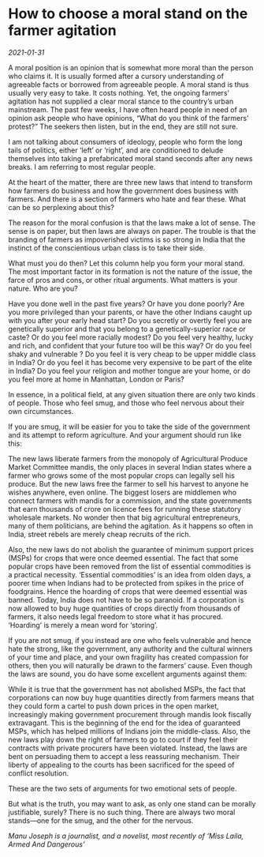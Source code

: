 # How to choose a moral stand on the farmer agitation

*2021-01-31*

A moral position is an opinion that is somewhat more moral than the
person who claims it. It is usually formed after a cursory understanding
of agreeable facts or borrowed from agreeable people. A moral stand is
thus usually very easy to take. It costs nothing. Yet, the ongoing
farmers’ agitation has not supplied a clear moral stance to the
country’s urban mainstream. The past few weeks, I have often heard
people in need of an opinion ask people who have opinions, “What do you
think of the farmers’ protest?” The seekers then listen, but in the end,
they are still not sure.

I am not talking about consumers of ideology, people who form the long
tails of politics, either ‘left’ or ‘right’, and are conditioned to
delude themselves into taking a prefabricated moral stand seconds after
any news breaks. I am referring to most regular people.

At the heart of the matter, there are three new laws that intend to
transform how farmers do business and how the government does business
with farmers. And there is a section of farmers who hate and fear these.
What can be so perplexing about this?

The reason for the moral confusion is that the laws make a lot of sense.
The sense is on paper, but then laws are always on paper. The trouble is
that the branding of farmers as impoverished victims is so strong in
India that the instinct of the conscientious urban class is to take
their side.

What must you do then? Let this column help you form your moral stand.
The most important factor in its formation is not the nature of the
issue, the farce of pros and cons, or other ritual arguments. What
matters is your nature. Who are you?

Have you done well in the past five years? Or have you done poorly? Are
you more privileged than your parents, or have the other Indians caught
up with you after your early head start? Do you secretly or overtly feel
you are genetically superior and that you belong to a
genetically-superior race or caste? Or do you feel more racially modest?
Do you feel very healthy, lucky and rich, and confident that your future
too will be this way? Or do you feel shaky and vulnerable ? Do you feel
it is very cheap to be upper middle class in India? Or do you feel it
has become very expensive to be part of the elite in India? Do you feel
your religion and mother tongue are your home, or do you feel more at
home in Manhattan, London or Paris?

In essence, in a political field, at any given situation there are only
two kinds of people. Those who feel smug, and those who feel nervous
about their own circumstances.

If you are smug, it will be easier for you to take the side of the
government and its attempt to reform agriculture. And your argument
should run like this:

The new laws liberate farmers from the monopoly of Agricultural Produce
Market Committee mandis, the only places in several Indian states where
a farmer who grows some of the most popular crops can legally sell his
produce. But the new laws free the farmer to sell his harvest to anyone
he wishes anywhere, even online. The biggest losers are middlemen who
connect farmers with mandis for a commission, and the state governments
that earn thousands of crore on licence fees for running these statutory
wholesale markets. No wonder then that big agricultural entrepreneurs,
many of them politicians, are behind the agitation. As it happens so
often in India, street rebels are merely cheap recruits of the rich.

Also, the new laws do not abolish the guarantee of minimum support
prices (MSPs) for crops that were once deemed essential. The fact that
some popular crops have been removed from the list of essential
commodities is a practical necessity. ‘Essential commodities’ is an idea
from olden days, a poorer time when Indians had to be protected from
spikes in the price of foodgrains. Hence the hoarding of crops that were
deemed essential was banned. Today, India does not have to be so
paranoid. If a corporation is now allowed to buy huge quantities of
crops directly from thousands of farmers, it also needs legal freedom to
store what it has procured. ‘Hoarding’ is merely a mean word for
‘storing’.

If you are not smug, if you instead are one who feels vulnerable and
hence hate the strong, like the government, any authority and the
cultural winners of your time and place, and your own fragility has
created compassion for others, then you will naturally be drawn to the
farmers’ cause. Even though the laws are sound, you do have some
excellent arguments against them:

While it is true that the government has not abolished MSPs, the fact
that corporations can now buy huge quantities directly from farmers
means that they could form a cartel to push down prices in the open
market, increasingly making government procurement through mandis look
fiscally extravagant. This is the beginning of the end for the idea of
guaranteed MSPs, which has helped millions of Indians join the
middle-class. Also, the new laws play down the right of farmers to go to
court if they feel their contracts with private procurers have been
violated. Instead, the laws are bent on persuading them to accept a less
reassuring mechanism. Their liberty of appealing to the courts has been
sacrificed for the speed of conflict resolution.

These are the two sets of arguments for two emotional sets of people.

But what is the truth, you may want to ask, as only one stand can be
morally justifiable, surely? There is no such thing. There are always
two moral stands—one for the smug, and the other for the nervous.

*Manu Joseph is a journalist, and a novelist, most recently of ‘Miss
Laila, Armed And Dangerous’*
